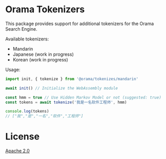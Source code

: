 # Orama Tokenizers

This package provides support for additional tokenizers for the Orama Search Engine.

Available tokenizers:
- Mandarin
- Japanese (work in progress)
- Korean (work in progress)

Usage:

```js
import init, { tokenize } from '@orama/tokenizes/mandarin'

await init() // Initialize the WebAssembly module

const hmm = true // Use Hidden Markov Model or not (suggested: true)
const tokens = await tokenize('我是一名软件工程师', hmm)

console.log(tokens)
// ["我","是","一名","软件","工程师"]
```

# License
[Apache 2.0](/LICENSE.md)